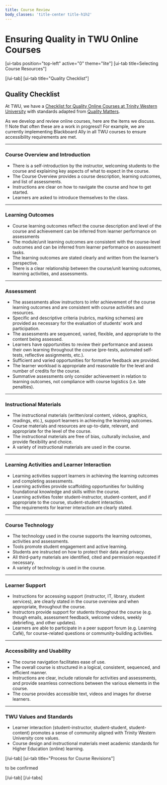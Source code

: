 ```yaml
---
title: Course Review
body_classes: 'title-center title-h1h2'
---
```


# Ensuring Quality in TWU Online Courses

[ui-tabs position="top-left" active="0" theme="lite"]
[ui-tab title=Selecting Course Resources"]




[/ui-tab]
[ui-tab title="Quality Checklist"]

## Quality Checklist
At TWU, we have a [Checklist for Quality Online Courses at Trinity Western University](https://docs.google.com/document/d/13TD6ZdTnCX3AQjxlHLoPZGCAGTZMRBzvGkKww1IcbpY/edit) with standards adapted from [Quality Matters](https://www.qualitymatters.org/qa-resources/rubric-standards/higher-ed-rubric).

As we develop and review online courses, here are the items we discuss.  
!! Note that often these are a work in progress!!  For example, we are currently implementing Blackboard Ally in all TWU courses to ensure accessibility requirements are met.  

---

### Course Overview and Introduction

- There is a self-introduction by the instructor, welcoming students to the course and explaining key aspects of what to expect in the course.
- The Course Overview provides a course description, learning outcomes, and list of assessments.
- Instructions are clear on how to navigate the course and how to get started.
- Learners are asked to introduce themselves to the class.

---

### Learning Outcomes

- Course learning outcomes reflect the course description and level of the course and  achievement can be inferred from learner performance on assessments
- The module/unit learning outcomes are consistent with the course-level outcomes and can be inferred from learner performance on assessment tasks.
- The learning outcomes are stated clearly and written from the learner’s perspective.
- There is a clear relationship between the course/unit learning outcomes, learning activities, and assessments.

---

### Assessment

- The assessments allow instructors to infer achievement of the course learning outcomes and are consistent with course activities and resources.
- Specific and descriptive criteria (rubrics, marking schemes) are provided as necessary for the evaluation of students’ work and participation.
- The assessments are sequenced, varied, flexible, and appropriate to the content being assessed.
- Learners have opportunities to review their performance and assess their own learning throughout the course (pre-tests, automated self-tests, reflective assignments, etc.).
- Sufficient and varied opportunities for formative feedback are provided.
- The learner workload is appropriate and reasonable for the level and number of credits for the course.
- Summative assessments only consider achievement in relation to learning outcomes, not compliance with course logistics (i.e. late penalties).

---

### Instructional Materials

- The instructional materials (written/oral content, videos, graphics, readings, etc.), support learners in achieving the learning outcomes.
- Course materials and resources are up-to-date, relevant, and appropriate for the level of the course.
- The instructional materials are free of bias, culturally inclusive, and provide flexibility and choice.
- A variety of instructional materials are used in the course.

---

### Learning Activities and Learner Interaction

- Learning activities support learners in achieving the learning outcomes and completing assessments.
- Learning activities provide scaffolding opportunities for building foundational knowledge and skills within the course.
- Learning activities foster student-instructor, student-content, and if appropriate to the course, student-student interaction.
- The requirements for learner interaction are clearly stated.

---

### Course Technology

- The technology used in the course supports the learning outcomes, activities and assessments.
- Tools promote student engagement and active learning.
- Students are instructed on how to protect their data and privacy.
- All third-party materials are identified, cited and permission requested if necessary.
- A variety of technology is used in the course.

---

### Learner Support

- Instructions for accessing support (instructor, IT, library, student services), are clearly stated in the course overview and when appropriate, throughout the course.
- Instructors provide support for students throughout the course (e.g. though emails, assessment feedback, welcome videos, weekly debriefing, and other updates).
- Learners are able to participate in a peer support forum (e.g. Learning Café), for course-related questions or community-building activities.

---

### Accessibility and Usability

- The course navigation facilitates ease of use.
- The overall course is structured in a logical, consistent, sequenced, and efficient manner.
- Instructions are clear, include rationale for activities and assessments, and provide seamless connections between the various elements in the course.
- The course provides accessible text, videos and images for diverse learners.

---

### TWU Values and Standards

- Learner interaction (student-instructor, student-student, student-content) promotes a sense of community aligned with Trinity Western University core values.
- Course design and instructional materials meet academic standards for Higher Education (online) learning.


[/ui-tab]
[ui-tab title="Process for Course Revisions"]

to be confirmed

[/ui-tab]
[/ui-tabs]

